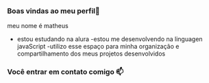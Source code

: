 ### Boas vindas ao meu perfil🖤

meu nome é matheus

- estou estudando na alura
-estou me desenvolvendo na linguagen javaScript
-utilizo esse espaço para minha organização e compartilhamento dos meus projetos desenvolvidos

### Você entrar em contato comigo 📫
